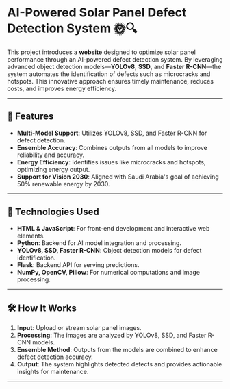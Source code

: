 # AI-Powered Solar Panel Defect Detection System 🌞🔍

This project introduces a **website** designed to optimize solar panel performance through an AI-powered defect detection system. By leveraging advanced object detection models—**YOLOv8**, **SSD**, and **Faster R-CNN**—the system automates the identification of defects such as microcracks and hotspots. This innovative approach ensures timely maintenance, reduces costs, and improves energy efficiency.

---

## 🚀 Features
- **Multi-Model Support**: Utilizes YOLOv8, SSD, and Faster R-CNN for defect detection.
- **Ensemble Accuracy**: Combines outputs from all models to improve reliability and accuracy.
- **Energy Efficiency**: Identifies issues like microcracks and hotspots, optimizing energy output.
- **Support for Vision 2030**: Aligned with Saudi Arabia's goal of achieving 50% renewable energy by 2030.

---

## 🔧 Technologies Used
- **HTML & JavaScript**: For front-end development and interactive web elements.
- **Python**: Backend for AI model integration and processing.
- **YOLOv8, SSD, Faster R-CNN**: Object detection models for defect identification.
- **Flask**: Backend API for serving predictions.
- **NumPy, OpenCV, Pillow**: For numerical computations and image processing.

---

## 🛠️ How It Works
1. **Input**: Upload or stream solar panel images.
2. **Processing**: The images are analyzed by YOLOv8, SSD, and Faster R-CNN models.
3. **Ensemble Method**: Outputs from the models are combined to enhance defect detection accuracy.
4. **Output**: The system highlights detected defects and provides actionable insights for maintenance.

---

